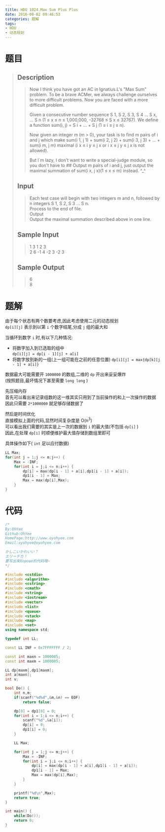 ```yaml
---
title: HDU 1024.Max Sum Plus Plus
date: 2016-08-02 09:46:53
categories: 题解
tags:
- HDU
- 动态规划
---
```

# 题目
> 
> ## Description  
>> Now I think you have got an AC in Ignatius.L's "Max Sum" problem. To be a brave ACMer, we always challenge ourselves to more difficult problems. Now you are faced with a more difficult problem.   
>>   
>> Given a consecutive number sequence S 1, S 2, S 3, S 4 ... S x, ... S n (1 ≤ x ≤ n ≤ 1,000,000, -32768 ≤ S x ≤ 32767). We define a function sum(i, j) = S i + ... + S j (1 ≤ i ≤ j ≤ n).   
>>   
>> Now given an integer m (m > 0), your task is to find m pairs of i and j which make sum(i 1, j 1) + sum(i 2, j 2) + sum(i 3, j 3) + ... + sum(i m, j m) maximal (i x ≤ i y ≤ j x or i x ≤ j y ≤ j x is not allowed).   
>>   
>> But I`m lazy, I don't want to write a special-judge module, so you don't have to ## Output m pairs of i and j, just output the maximal summation of sum(i x, j x)(1 ≤ x ≤ m) instead. ^_^   
>> <!--more-->  
> 
> ## Input  
>> Each test case will begin with two integers m and n, followed by n integers S 1, S 2, S 3 ... S n.   
>> Process to the end of file.   
>> Output  
>> Output the maximal summation described above in one line.   
> 
> ## Sample Input  
>> 1 3 1 2 3  
>> 2 6 -1 4 -2 3 -2 3  
> 
> ## Sample Output  
>> 6  
>> 8  


# 题解

由于每个状态有两个数要考虑,因此考虑使用二元的动态规划  
`dp[i][j]` 表示到以第 `i` 个数字结尾,分成 `j` 组的最大和  

当循环到数字 `i` 时,有以下几种情况:
- 将数字加入到已选取的组中  
  `dp[i][j] = dp[i - 1][j] + a[i]`  
- 将数字放到新的一组(上一组可能在之前的任意位置)
  `dp[i][j] = max{dp[k][j - 1] + a[i]}`  

数据最大可能需要开 `1000000` 的数组,二维的 `dp` 开出来妥妥爆炸  
(按照题目,最坏情况下甚至需要 `long long` )  

先压缩内存  
首先可以看出来记录组数的这一维其实只用到了当前操作的和上一次操作的数据  
因此只需要 `2*1000000` 就足够存储数据了   

然后是时间优化  
直接模拟上面的代码,显然时间复杂度是 O(n<sup>3</sup>)  
可以看出我们需要的其实是上一次的数据到 `i` 的最大值(不包括 `dp[i]` )  
因此,在处理 `dp[i]` 时顺便维护最大值存储到数组里即可  

具体操作如下( `int` 足以应付数据)  
```cpp 核心部分
LL Max;
for(int j = 1;j <= m;j++) {
    Max = -INF;
    for(int i = j;i <= n;i++) {
        dp[i] = max(dp[i - 1] + a[i],dp1[i - 1] + a[i]);
        dp1[i - 1] = Max;
        Max = max(dp[i],Max);
    }
}
```

# 代码
```cpp Max Sum Plus Plus https://github.com/OhYee/ACM.github.io/blob/master\HDU\1024.Max%20Sum%20Plus%20Plus.cpp 代码备份
/*
By:OhYee
Github:OhYee
HomePage:http://www.oyohyee.com
Email:oyohyee@oyohyee.com

かしこいかわいい？
エリーチカ！
要写出来Хорошо的代码哦~
*/

#include <cstdio>
#include <algorithm>
#include <cstring>
#include <cmath>
#include <string>
#include <iostream>
#include <vector>
#include <list>
#include <queue>
#include <stack>
#include <map>
#include <set>
using namespace std;

typedef int LL;

const LL INF = 0x7FFFFFFF / 2;

const int maxn = 1000005;
const int maxm = 1000005;

LL dp[maxm],dp1[maxm];
int a[maxn];
int v;

bool Do() {
	int n,m;
	if(scanf("%d%d",&m,&n) == EOF)
		return false;

	dp[0] = dp1[0] = 0;
	for(int i = 1;i <= n;i++) {
		scanf("%d",&a[i]);
		dp[i] = 0;
		dp1[i] = 0;
	}

	LL Max;

	for(int j = 1;j <= m;j++) {
		Max = -INF;
		for(int i = j;i <= n;i++) {
			dp[i] = max(dp[i - 1] + a[i],dp1[i - 1] + a[i]);
			dp1[i - 1] = Max;
			Max = max(dp[i],Max);
		}
	}

	printf("%d\n",Max);
	return true;
}

int main() {
	while(Do());
	return 0;
}
```